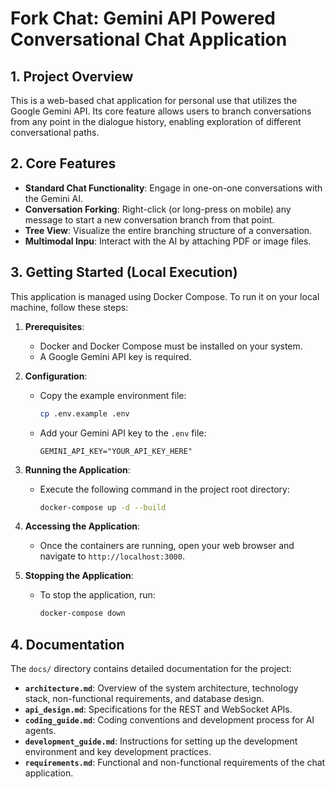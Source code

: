 # Fork Chat: Gemini API Powered Conversational Chat Application

## 1. Project Overview

This is a web-based chat application for personal use that utilizes the Google Gemini API. Its core feature allows users to branch conversations from any point in the dialogue history, enabling exploration of different conversational paths.

## 2. Core Features

*   **Standard Chat Functionality**: Engage in one-on-one conversations with the Gemini AI.
*   **Conversation Forking**: Right-click (or long-press on mobile) any message to start a new conversation branch from that point.
*   **Tree View**: Visualize the entire branching structure of a conversation.
*   **Multimodal Inpu**: Interact with the AI by attaching PDF or image files.

## 3. Getting Started (Local Execution)

This application is managed using Docker Compose. To run it on your local machine, follow these steps:

1.  **Prerequisites**:
    *   Docker and Docker Compose must be installed on your system.
    *   A Google Gemini API key is required.

2.  **Configuration**:
    *   Copy the example environment file:
        ```bash
        cp .env.example .env
        ```
    *   Add your Gemini API key to the `.env` file:
        ```
        GEMINI_API_KEY="YOUR_API_KEY_HERE"
        ```

3.  **Running the Application**:
    *   Execute the following command in the project root directory:
        ```bash
        docker-compose up -d --build
        ```

4.  **Accessing the Application**:
    *   Once the containers are running, open your web browser and navigate to `http://localhost:3000`.

5.  **Stopping the Application**:
    *   To stop the application, run:
        ```bash
        docker-compose down
        ```

## 4. Documentation

The `docs/` directory contains detailed documentation for the project:

*   **`architecture.md`**: Overview of the system architecture, technology stack, non-functional requirements, and database design.
*   **`api_design.md`**: Specifications for the REST and WebSocket APIs.
*   **`coding_guide.md`**: Coding conventions and development process for AI agents.
*   **`development_guide.md`**: Instructions for setting up the development environment and key development practices.
*   **`requirements.md`**: Functional and non-functional requirements of the chat application.
